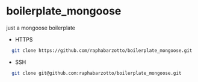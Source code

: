 # boilerplate_mongoose
just a mongoose boilerplate

- HTTPS
```bash
  git clone https://github.com/raphabarzotto/boilerplate_mongoose.git
```

- SSH
```bash
  git clone git@github.com:raphabarzotto/boilerplate_mongoose.git
```
